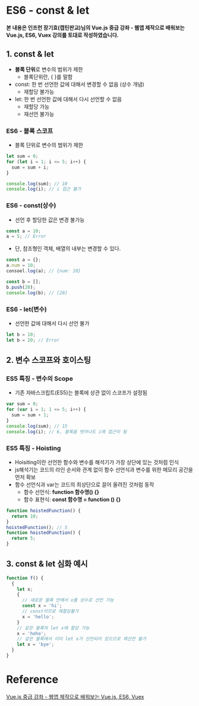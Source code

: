 # ES6 - const & let

**본 내용은 인프런 장기효(캡틴판교)님의 Vue.js 중급 강좌 - 웹앱 제작으로 배워보는 Vue.js, ES6, Vuex 강의를 토대로 작성하였습니다.**



## 1. const & let

* **블록 단위**로 변수의 범위가 제한
  * 블록단위란, { }를 말함
* const: 한 번 선언한 값에 대해서 변경할 수 없음 (상수 개념)
  * 재할당 불가능
* let: 한 번 선언한 값에 대해서 다시 선언할 수 없음
  * 재할당 가능
  * 재선언 불가능



### ES6 - 블록 스코프

* 블록 단위로 변수의 범위가 제한

```JavaScript
let sum = 0;
for (let i = 1; i <= 5; i++) {
  sum = sum + i;
}

console.log(sum); // 10
console.log(i); // i 접근 불가
```



### ES6 - const(상수)

* 선언 후 할당한 값은 변경 불가능

```JavaScript
const a = 10;
a = 5; // Error
```

* 단, 참조형인 객체, 배열의 내부는 변경할 수 있다.

```JavaScript
const a = {};
a.num = 10;
consoel.log(a); // {num: 10}

const b = [];
b.push(20);
console.log(b); // [20]
```



### ES6 - let(변수)

* 선언한 값에 대해서 다시 선언 불가

```JavaScript
let b = 10;
let b = 20; // Error
```



## 2. 변수 스코프와 호이스팅

### ES5 특징 - 변수의 Scope

* 기존 자바스크립트(ES5)는 블록에 상관 없이 스코프가 설정됨

```JavaScript
var sum = 0;
for (var i = 1; 1 <= 5; i++) {
  sum = sum + 1;
}
console.log(sum); // 15
console.log(i); // 6, 블록을 벗어나도 i에 접근이 됨
```



### ES5 특징  - Hoisting

* Hoisiting이란 선언한 함수와 변수를 해석기가 가장 상단에 있는 것처럼 인식
* js해석기는 코드의 라인 순서와 관계 없이 함수 선언식과 변수를 위한 메모리 공간을 먼저 확보
* 함수 선언식과 var는 코드의 최상단으로 끌어 올려진 것처럼 동작
  * 함수 선언식: **function 함수명() {}**
  * 함수 표현식: **const 함수명 = function () {}**

```JavaScript
function hoistedFunction() {
  return 10;
}
hoistedFunction(); // 5
function hoistedFunction() {
  return 5;
}
```



## 3. const & let 심화 예시

```JavaScript
function f() {
  {
    let x;
    {
      // 새로운 블록 안에서 x를 상수로 선언 가능
      const x = 'hi';
      // const이므로 재할당불가
      x = 'hello';
    }
    // 같은 블록의 let x에 할당 가능
    x = 'hoho';
    // 같은 블록에서 이미 let x가 선언되어 있으므로 재선언 불가
    let x = 'bye';
  }
}
```



# Reference

[Vue.js 중급 강좌 - 웹앱 제작으로 배워보는 Vue.js, ES6, Vuex](https://www.inflearn.com/course/vue-pwa-vue-js-%EC%A4%91%EA%B8%89/dashboard)

